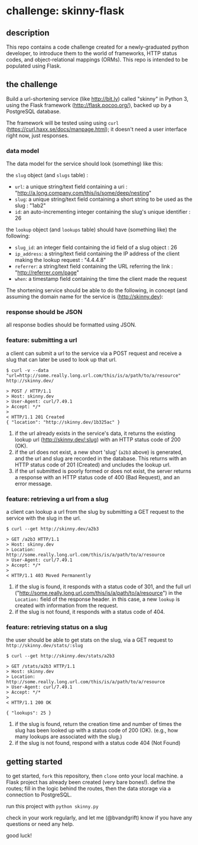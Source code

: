 # challenge: skinny-flask

## description

This repo contains a code challenge created for a newly-graduated python developer,
to introduce them to the world of frameworks, HTTP status codes, and object-relational
mappings (ORMs). This repo is intended to be populated using Flask.

## the challenge

Build a url-shortening service (like http://bit.ly)  called "skinny" in Python 3, using the Flask
framework (http://flask.pocoo.org/), backed up by a PostgreSQL database.

The framework will be tested using using `curl` (https://curl.haxx.se/docs/manpage.html); it doesn't 
need a user interface right now, just responses. 

### data model

The data model for the service should look (something) like this:

the `slug` object (and `slugs` table) :
- `url`: a unique string/text field containing a uri : "http://a.long.company.com/this/is/some/deep/nesting"
- `slug`: a unique string/text field containing a short string to be used as the slug : "1ab2"
- `id`: an auto-incrementing integer containing the slug's unique identifier : 26

the `lookup` object (and `lookups` table) should have (something like) the following:
- `slug_id`: an integer field containing the id field of a slug object : 26
- `ip_address`: a string/text field containing the IP address of the client making the lookup request : "4.4.4.8"
- `referrer`: a string/text field containing the URL referring the link :
  "http://referrer.com/page"
- `when`: a timestamp field containing the time the client made the request

The shortening service should be able to do the following, in concept (and
assuming the domain name for the service is (http://skinny.dev):

### response should be JSON

all response bodies should be formatted using JSON.

### feature: submitting a url

a client can submit a url to the service via a POST request and receive a slug that can later be used to look up
that url.

```curl
$ curl -v --data "url=http://some.really.long.url.com/this/is/a/path/to/a/resource" http://skinny.dev/

> POST / HTTP/1.1
> Host: skinny.dev
> User-Agent: curl/7.49.1
> Accept: */*
>
< HTTP/1.1 201 Created
{ "location": "http://skinny.dev/1b325ac" }

```

1. if the url already exists in the service's data, it returns the existing
   lookup url (http://skinny.dev/:slug) with an HTTP status code of 200 (OK).
1. if the url does not exist, a new short 'slug' (`a2b3` above) is generated,
   and the url and slug are recorded in the database. This returns with an HTTP
   status code of 201 (Created) and uncludes the lookup url.
1. if the url submitted is poorly formed or does not exist, the server returns a
   response with an HTTP status code of 400 (Bad Request), and an error message.

### feature: retrieving a url from a slug

a client can lookup a url from the slug by submitting a GET request to the
service with the slug in the url.

```curl
$ curl --get http://skinny.dev/a2b3

> GET /a2b3 HTTP/1.1
> Host: skinny.dev
> Location: http://some.really.long.url.com/this/is/a/path/to/a/resource
> User-Agent: curl/7.49.1
> Accept: */*
>
< HTTP/1.1 403 Moved Permanently
```

1. if the slug is found, it responds with a status code of 301, and the full url
   ("http://some.really.long.url.com/this/is/a/path/to/a/resource") in the
   `Location:` field of the response header. in this case, a new `lookup` is
   created with information from the request.
1. if the slug is not found, it responds with a status code of 404.

### feature: retrieving status on a slug

the user should be able to get stats on the slug, via a GET request to
`http://skinny.dev/stats/:slug`

```curl
$ curl --get http://skinny.dev/stats/a2b3

> GET /stats/a2b3 HTTP/1.1
> Host: skinny.dev
> Location: http://some.really.long.url.com/this/is/a/path/to/a/resource
> User-Agent: curl/7.49.1
> Accept: */*
>
< HTTP/1.1 200 OK

{ "lookups": 25 }
```
1. if the slug is found, return the creation time and number of times the slug
   has been looked up with a status code of 200 (OK). (e.g., how many lookups
   are associated with the slug.)
1. if the slug is not found, respond with a status code 404 (Not Found)

## getting started

to get started, `fork` this repository, then `clone` onto your local machine. a
Flask project has already been created (very bare bones!). define the routes;
fill in the logic behind the routes, then the data storage via a connection to
PostgreSQL.

run this project with `python skinny.py`

check in your work regularly, and let me (@bvandgrift) know if you have any
questions or need any help.

good luck!
